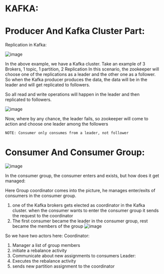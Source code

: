 # KAFKA:

# Producer And Kafka Cluster Part:
Replication in Kafka:

![image](https://github.com/sidharthdas/JavaCoreTopic/assets/36167954/c7ff72c6-5b1e-410e-866a-02ef8cf4c419)

In the above example, we have a Kafka cluster.
Take an example of 3 Brokers, 1 topic, 1 partition, 2 Replication
In this scenario, the zookeeper will choose one of the replications as a leader and the other one as a follower. So when the Kafka producer produces the data, the data will be in the leader and will get replicated to followers.


So all read and write operations will happen in the leader and then replicated to followers.

![image](https://github.com/sidharthdas/JavaCoreTopic/assets/36167954/558b2548-4914-4f60-b67c-bb55a288c85d)

Now, where by any chance, the leader fails, so zookeeper will come to action and choose one leader among the followers

``` NOTE: Consumer only consumes from a leader, not follower ```

# Consumer And Consumer Group:

![image](https://github.com/sidharthdas/JavaCoreTopic/assets/36167954/36751e66-5e55-4cc6-9a0d-2b1e5819b1ac)

In the consumer group, the consumer enters and exists, but how does it get managed:

Here Group coordinator comes into the picture, he manages enter/exits of consumers in the consumer group.
  1. one of the Kafka brokers gets elected as coordinator in the Kafka cluster. when the consumer wants to enter the consumer group it sends the request to the coordinator
  2. The first consumer became the leader in the consumer group, rest became the members of the group
![image](https://github.com/sidharthdas/JavaCoreTopic/assets/36167954/5ee7c24e-65a8-43ee-ab7a-a427e3a5ce6d)

So we have two actors here:
Coordinator: 
  1. Manager a list of group members
  2. initiate a rebalance activity
  3. Communicate about new assignments to consumers
Leader:
  1. Executes the rebalance activity
  2. sends new partition assignment to the coordinator



